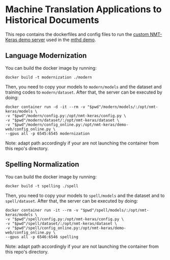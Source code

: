 # Machine Translation Applications to Historical Documents
This repo contains the dockerfiles and config files to run the [custom NMT-Keras demo server](https://github.com/midobal/nmt-keras/tree/hd_demo/demo-web) used in the [mthd demo](http://casmacat.prhlt.upv.es/mthd/).

## Language Modernization
You can build the docker image by running:
```
docker build -t modernization ./modern
```

Then, you need to copy your models to `modern/models` and the dataset and training codes to `modern/dataset`. After that, the server can be executed by doing:

```
docker container run -d -it --rm -v "$pwd"/modern/models/:/opt/nmt-keras/models \
-v "$pwd"/modern/config.py:/opt/nmt-keras/config.py \
-v "$pwd"/modern/dataset/:/opt/nmt-keras/dataset \
-v "$pwd"/modern/config_online.py:/opt/nmt-keras/demo-web/config_online.py \
--gpus all -p 6545:6545 modernization
```

Note: adapt path accordingly if your are not launching the container from this repo's directory.

## Spelling Normalization
You can build the docker image by running:
```
docker build -t spelling ./spell
```

Then, you need to copy your models to `spell/models` and the dataset and to `spell/dataset`. After that, the server can be executed by doing:

```
docker container run -it --rm -v "$pwd"/spell/models/:/opt/nmt-keras/models \
-v "$pwd"/spell/config.py:/opt/nmt-keras/config.py \
-v "$pwd"/spell/dataset/:/opt/nmt-keras/dataset \
-v "$pwd"/spell/config_online.py:/opt/nmt-keras/demo-web/config_online.py \
--gpus all -p 6546:6546 spelling
```

Note: adapt path accordingly if your are not launching the container from this repo's directory.
